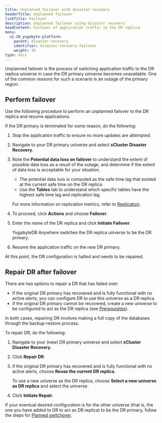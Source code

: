 ```yaml
---
title: Unplanned failover with disaster recovery
headerTitle: Unplanned failover
linkTitle: Failover
description: Unplanned failover using disaster recovery
headContent: Failover of application traffic to the DR replica
menu:
  v2.20_yugabyte-platform:
    parent: disaster-recovery
    identifier: disaster-recovery-failover
    weight: 30
type: docs
---
```


Unplanned failover is the process of switching application traffic to the DR replica universe in case the DR primary universe becomes unavailable. One of the common reasons for such a scenario is an outage of the primary region.

## Perform failover

Use the following procedure to perform an unplanned failover to the DR replica and resume applications.

If the DR primary is terminated for some reason, do the following:

1. Stop the application traffic to ensure no more updates are attempted.

1. Navigate to your DR primary universe and select **xCluster Disaster Recovery**.

1. Note the **Potential data loss on failover** to understand the extent of possible data loss as a result of the outage, and determine if the extent of data loss is acceptable for your situation.

    - The potential data loss is computed as the safe time lag that existed at the current safe time on the DR replica.
    - Use the **Tables** tab to understand which specific tables have the highest safe time lag and replication lag.

    For more information on replication metrics, refer to [Replication](../../../../launch-and-manage/monitor-and-alert/metrics/replication/).

1. To proceed, click **Actions** and choose **Failover**.

1. Enter the name of the DR replica and click **Initiate Failover**.

    YugabyteDB Anywhere switches the DR replica universe to be the DR primary.

1. Resume the application traffic on the new DR primary.

At this point, the DR configuration is halted and needs to be repaired.

## Repair DR after failover

There are two options to repair a DR that has failed over:

- If the original DR primary has recovered and is fully functional with no active alerts, you can configure DR to use this universe as a DR replica.
- If the original DR primary cannot be recovered, create a new universe to be configured to act as the DR replica (see [Prerequisites](../disaster-recovery-setup/#prerequisites)).

In both cases, repairing DR involves making a full copy of the databases through the backup-restore process.

To repair DR, do the following:

1. Navigate to your (new) DR primary universe and select **xCluster Disaster Recovery**.

1. Click **Repair DR**.

1. If the original DR primary has recovered and is fully functional with no active alerts, choose **Reuse the current DR replica**.

    To use a new universe as the DR replica, choose **Select a new universe as DR replica** and select the universe.

1. Click **Initiate Repair**.

If your eventual desired configuration is for the other universe (that is, the one you have added to DR to act as DR replica) to be the DR primary, follow the steps for [Planned switchover](../disaster-recovery-switchover/).
